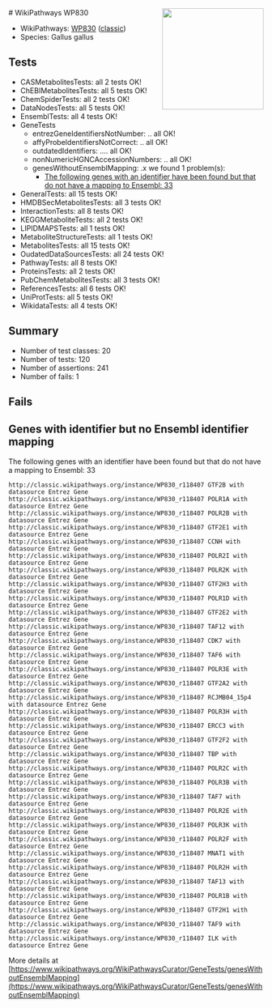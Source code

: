 <img style="float: right; width: 200px" src="https://upload.wikimedia.org/wikipedia/commons/thumb/8/83/Wplogo_with_text_500.png/640px-Wplogo_with_text_500.png" />
# WikiPathways WP830

* WikiPathways: [WP830](https://wikipathways.org/pathways/WP830) ([classic](https://classic.wikipathways.org/instance/WP830))
* Species: Gallus gallus
## Tests
* CASMetabolitesTests: all 2 tests OK!
* ChEBIMetabolitesTests: all 5 tests OK!
* ChemSpiderTests: all 2 tests OK!
* DataNodesTests: all 5 tests OK!
* EnsemblTests: all 4 tests OK!
* GeneTests
    * entrezGeneIdentifiersNotNumber: .. all OK!
    * affyProbeIdentifiersNotCorrect: .. all OK!
    * outdatedIdentifiers: .... all OK!
    * nonNumericHGNCAccessionNumbers: .. all OK!
    * genesWithoutEnsemblMapping: .x we found 1 problem(s):
        * [The following genes with an identifier have been found but that do not have a mapping to Ensembl: 33](#c4e5434e)
* GeneralTests: all 15 tests OK!
* HMDBSecMetabolitesTests: all 3 tests OK!
* InteractionTests: all 8 tests OK!
* KEGGMetaboliteTests: all 2 tests OK!
* LIPIDMAPSTests: all 1 tests OK!
* MetaboliteStructureTests: all 1 tests OK!
* MetabolitesTests: all 15 tests OK!
* OudatedDataSourcesTests: all 24 tests OK!
* PathwayTests: all 8 tests OK!
* ProteinsTests: all 2 tests OK!
* PubChemMetabolitesTests: all 3 tests OK!
* ReferencesTests: all 6 tests OK!
* UniProtTests: all 5 tests OK!
* WikidataTests: all 4 tests OK!


## Summary

* Number of test classes: 20
* Number of tests: 120
* Number of assertions: 241
* Number of fails: 1

## Fails

<a name="c4e5434e" />

## Genes with identifier but no Ensembl identifier mapping

The following genes with an identifier have been found but that do not have a mapping to Ensembl: 33
```
http://classic.wikipathways.org/instance/WP830_r118407 GTF2B with datasource Entrez Gene
http://classic.wikipathways.org/instance/WP830_r118407 POLR1A with datasource Entrez Gene
http://classic.wikipathways.org/instance/WP830_r118407 POLR2B with datasource Entrez Gene
http://classic.wikipathways.org/instance/WP830_r118407 GTF2E1 with datasource Entrez Gene
http://classic.wikipathways.org/instance/WP830_r118407 CCNH with datasource Entrez Gene
http://classic.wikipathways.org/instance/WP830_r118407 POLR2I with datasource Entrez Gene
http://classic.wikipathways.org/instance/WP830_r118407 POLR2K with datasource Entrez Gene
http://classic.wikipathways.org/instance/WP830_r118407 GTF2H3 with datasource Entrez Gene
http://classic.wikipathways.org/instance/WP830_r118407 POLR1D with datasource Entrez Gene
http://classic.wikipathways.org/instance/WP830_r118407 GTF2E2 with datasource Entrez Gene
http://classic.wikipathways.org/instance/WP830_r118407 TAF12 with datasource Entrez Gene
http://classic.wikipathways.org/instance/WP830_r118407 CDK7 with datasource Entrez Gene
http://classic.wikipathways.org/instance/WP830_r118407 TAF6 with datasource Entrez Gene
http://classic.wikipathways.org/instance/WP830_r118407 POLR3E with datasource Entrez Gene
http://classic.wikipathways.org/instance/WP830_r118407 GTF2A2 with datasource Entrez Gene
http://classic.wikipathways.org/instance/WP830_r118407 RCJMB04_15p4 with datasource Entrez Gene
http://classic.wikipathways.org/instance/WP830_r118407 POLR3H with datasource Entrez Gene
http://classic.wikipathways.org/instance/WP830_r118407 ERCC3 with datasource Entrez Gene
http://classic.wikipathways.org/instance/WP830_r118407 GTF2F2 with datasource Entrez Gene
http://classic.wikipathways.org/instance/WP830_r118407 TBP with datasource Entrez Gene
http://classic.wikipathways.org/instance/WP830_r118407 POLR2C with datasource Entrez Gene
http://classic.wikipathways.org/instance/WP830_r118407 POLR3B with datasource Entrez Gene
http://classic.wikipathways.org/instance/WP830_r118407 TAF7 with datasource Entrez Gene
http://classic.wikipathways.org/instance/WP830_r118407 POLR2E with datasource Entrez Gene
http://classic.wikipathways.org/instance/WP830_r118407 POLR3K with datasource Entrez Gene
http://classic.wikipathways.org/instance/WP830_r118407 POLR2F with datasource Entrez Gene
http://classic.wikipathways.org/instance/WP830_r118407 MNAT1 with datasource Entrez Gene
http://classic.wikipathways.org/instance/WP830_r118407 POLR2H with datasource Entrez Gene
http://classic.wikipathways.org/instance/WP830_r118407 TAF13 with datasource Entrez Gene
http://classic.wikipathways.org/instance/WP830_r118407 POLR1B with datasource Entrez Gene
http://classic.wikipathways.org/instance/WP830_r118407 GTF2H1 with datasource Entrez Gene
http://classic.wikipathways.org/instance/WP830_r118407 TAF9 with datasource Entrez Gene
http://classic.wikipathways.org/instance/WP830_r118407 ILK with datasource Entrez Gene
```

More details at [https://www.wikipathways.org/WikiPathwaysCurator/GeneTests/genesWithoutEnsemblMapping](https://www.wikipathways.org/WikiPathwaysCurator/GeneTests/genesWithoutEnsemblMapping)

